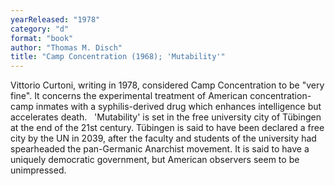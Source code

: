 ```yaml
---
yearReleased: "1978"
category: "d"
format: "book"
author: "Thomas M. Disch"
title: "Camp Concentration (1968); 'Mutability'"
---
```

Vittorio Curtoni, writing in 1978, considered Camp  Concentration to be "very fine". It concerns the experimental  treatment of American concentration-camp inmates with a syphilis-derived drug  which enhances intelligence but accelerates death.
 
'Mutability' is set in the free university city of Tübingen at the end of the 21st century. Tübingen is said to have been declared a free city by the UN in  2039, after the faculty and students of the university had spearheaded the pan-Germanic Anarchist movement. It is said to have a uniquely democratic government, but American observers seem to be unimpressed.
 
 